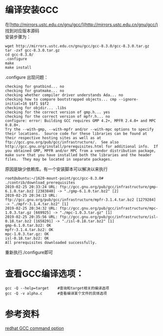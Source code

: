编译安装GCC
=========================================
在[http://mirrors.ustc.edu.cn/gnu/gcc/](http://mirrors.ustc.edu.cn/gnu/gcc/) 找到对应版本源码  
安装步骤为：
```shell
wget http://mirrors.ustc.edu.cn/gnu/gcc/gcc-8.3.0/gcc-8.3.0.tar.gz
tar -zxf gcc-8.3.0.tar.gz
cd gcc-8.3.0/
.configure
make
make install
```
.configure 出现问题：
```shell-session
checking for gnatbind... no
checking for gnatmake... no
checking whether compiler driver understands Ada... no
checking how to compare bootstrapped objects... cmp --ignore-initial=16 $$f1 $$f2
checking for objdir... .libs
checking for the correct version of gmp.h... yes
checking for the correct version of mpfr.h... no
configure: error: Building GCC requires GMP 4.2+, MPFR 2.4.0+ and MPC 0.8.0+.
Try the --with-gmp, --with-mpfr and/or --with-mpc options to specify
their locations.  Source code for these libraries can be found at
their respective hosting sites as well as at
ftp://gcc.gnu.org/pub/gcc/infrastructure/.  See also
http://gcc.gnu.org/install/prerequisites.html for additional info.  If
you obtained GMP, MPFR and/or MPC from a vendor distribution package,
make sure that you have installed both the libraries and the header
files.  They may be located in separate packages.
```
原因是缺少依赖库。有一个安装脚本可以解决以来执行
```shell-session
root@ubuntu:~/1620-mount-point/gcc/gcc-8.3.0# ./contrib/download_prerequisites
2019-02-25 20:33:24 URL: ftp://gcc.gnu.org/pub/gcc/infrastructure/gmp-6.1.0.tar.bz2 [2383840] -> "./gmp-6.1.0.tar.bz2" [2]
2019-02-25 20:34:13 URL: ftp://gcc.gnu.org/pub/gcc/infrastructure/mpfr-3.1.4.tar.bz2 [1279284] -> "./mpfr-3.1.4.tar.bz2" [1]
2019-02-25 20:34:32 URL: ftp://gcc.gnu.org/pub/gcc/infrastructure/mpc-1.0.3.tar.gz [669925] -> "./mpc-1.0.3.tar.gz" [1]
2019-02-25 20:35:56 URL: ftp://gcc.gnu.org/pub/gcc/infrastructure/isl-0.18.tar.bz2 [1658291] -> "./isl-0.18.tar.bz2" [1]
gmp-6.1.0.tar.bz2: OK
mpfr-3.1.4.tar.bz2: OK
mpc-1.0.3.tar.gz: OK
isl-0.18.tar.bz2: OK
All prerequisites downloaded successfully.
```
重新执行./configure即可

# 查看GCC编译选项：
```
gcc -Q --help=target    #查询和target相关的编译选项
gcc -Q -v alpha.c       #查看编译某个文件的具体选项
```

# 参考资料
[redhat GCC command option](https://access.redhat.com/documentation/en-US/Red_Hat_Enterprise_Linux/4/html/Using_the_GNU_Compiler_Collection/invoking-gcc.html)